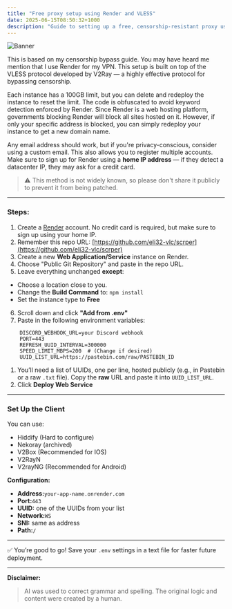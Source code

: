 ```yaml
---
title: "Free proxy setup using Render and VLESS"
date: 2025-06-15T08:50:32+1000
description: "Guide to setting up a free, censorship-resistant proxy using Render and the VLESS protocol."
---
```


![Banner](https://files.catbox.moe/90yuw9.png)

This is based on my censorship bypass guide. You may have heard me mention that I use Render for my VPN. This setup is built on top of the VLESS protocol developed by V2Ray — a highly effective protocol for bypassing censorship.

Each instance has a 100GB limit, but you can delete and redeploy the instance to reset the limit. The code is obfuscated to avoid keyword detection enforced by Render. Since Render is a web hosting platform, governments blocking Render will block all sites hosted on it. However, if only your specific address is blocked, you can simply redeploy your instance to get a new domain name.

Any email address should work, but if you're privacy-conscious, consider using a custom email. This also allows you to register multiple accounts. Make sure to sign up for Render using a **home IP address** — if they detect a datacenter IP, they may ask for a credit card.

> ⚠️ This method is not widely known, so please don't share it publicly to prevent it from being patched.

---

### Steps:

1. Create a [Render](https://render.com) account. No credit card is required, but make sure to sign up using your home IP.
2. Remember this repo URL: [https://github.com/eli32-vlc/scrper](https://github.com/eli32-vlc/scrper)
3. Create a new **Web Application/Service** instance on Render.
4. Choose "Public Git Repository" and paste in the repo URL.
5. Leave everything unchanged **except**:
- Choose a location close to you.
- Change the **Build Command** to: `npm install`
- Set the instance type to **Free**

6. Scroll down and click **"Add from .env"**
7. Paste in the following environment variables:
```
    DISCORD_WEBHOOK_URL=your Discord webhook
    PORT=443
    REFRESH_UUID_INTERVAL=300000
    SPEED_LIMIT_MBPS=200  # (Change if desired)
    UUID_LIST_URL=https://pastebin.com/raw/PASTEBIN_ID
```

1. You’ll need a list of UUIDs, one per line, hosted publicly (e.g., in Pastebin or a raw `.txt` file). Copy the **raw** URL and paste it into `UUID_LIST_URL`.
2. Click **Deploy Web Service**

---

### Set Up the Client

You can use:

- Hiddify (Hard to configure)
- Nekoray (archived)
- V2Box (Recommended for IOS)
- V2RayN
- V2rayNG (Recommended for Android)


**Configuration:**

- **Address:**`your-app-name.onrender.com`
- **Port:**`443`
- **UUID:** one of the UUIDs from your list
- **Network:**`WS`
- **SNI:** same as address
- **Path:**`/`

---

✅ You’re good to go! Save your `.env` settings in a text file for faster future deployment.

---

**Disclaimer:**
>AI was used to correct grammar and spelling. The original logic and content were created by a human.
